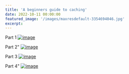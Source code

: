 ```yaml
---
title: 'A beginners guide to caching'
date: 2022-10-11 00:00:00
featured_image: '/images/maxresdefault-3354694046.jpg'
excerpt:
---
```


Part 1
[![image](https://i.ytimg.com/vi/zAxSE1M4yKE/hqdefault.jpg?sqp=-oaymwEcCPYBEIoBSFXyq4qpAw4IARUAAIhCGAFwAcABBg==&rs=AOn4CLCllIXG1kNcEhODfTGqIWyY7-UAjQ)](https://youtu.be/zAxSE1M4yKE "Caching 101 - Part 1")

Part 2"
[![image](https://i.ytimg.com/vi/FVAQPEum1ZE/hqdefault.jpg?sqp=-oaymwEcCPYBEIoBSFXyq4qpAw4IARUAAIhCGAFwAcABBg==&rs=AOn4CLDfFqqfBE3TduJlwDo9HGeWHPWhhw)](https://youtu.be/FVAQPEum1ZE "Caching 101 - Part 2")

Part 3
[![image](https://i.ytimg.com/an_webp/43lO7migFf4/mqdefault_6s.webp?du=3000&sqp=CJ7zn5oG&rs=AOn4CLC5c2S-uudBwt8dbsFOVAZ0MH0eeA)](https://youtu.be/43lO7migFf4 "Caching 101 - Part 3")

Part 4"
[![image](https://i.ytimg.com/an_webp/7b9s3bloqsU/mqdefault_6s.webp?du=3000&sqp=CMvvn5oG&rs=AOn4CLCEAiSaV9YNojpJMwMOYCqYQDYc-A)](https://youtu.be/7b9s3bloqsU "Caching 101 - Part 4")